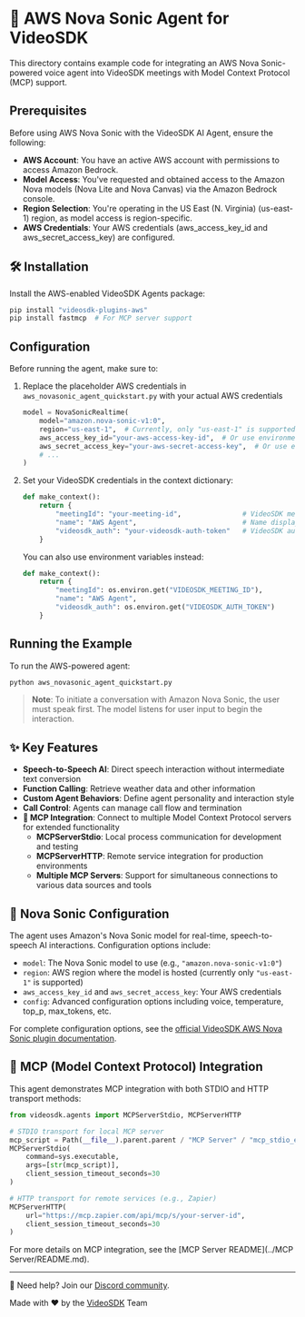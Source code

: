 # 🚀 AWS Nova Sonic Agent for VideoSDK

This directory contains example code for integrating an AWS Nova Sonic-powered voice agent into VideoSDK meetings with Model Context Protocol (MCP) support.

## Prerequisites

Before using AWS Nova Sonic with the VideoSDK AI Agent, ensure the following:

- **AWS Account**: You have an active AWS account with permissions to access Amazon Bedrock.
- **Model Access**: You've requested and obtained access to the Amazon Nova models (Nova Lite and Nova Canvas) via the Amazon Bedrock console.
- **Region Selection**: You're operating in the US East (N. Virginia) (us-east-1) region, as model access is region-specific.
- **AWS Credentials**: Your AWS credentials (aws_access_key_id and aws_secret_access_key) are configured.

## 🛠️ Installation

Install the AWS-enabled VideoSDK Agents package:

```bash
pip install "videosdk-plugins-aws"
pip install fastmcp  # For MCP server support
```

## Configuration

Before running the agent, make sure to:

1. Replace the placeholder AWS credentials in `aws_novasonic_agent_quickstart.py` with your actual AWS credentials
   ```python
   model = NovaSonicRealtime(
       model="amazon.nova-sonic-v1:0",
       region="us-east-1",  # Currently, only "us-east-1" is supported for Amazon Nova Sonic
       aws_access_key_id="your-aws-access-key-id",  # Or use environment variable
       aws_secret_access_key="your-aws-secret-access-key",  # Or use environment variable
       # ...
   )
   ```

2. Set your VideoSDK credentials in the context dictionary:
   ```python
   def make_context():
       return {
           "meetingId": "your-meeting-id",               # VideoSDK meeting ID
           "name": "AWS Agent",                          # Name displayed in the meeting
           "videosdk_auth": "your-videosdk-auth-token"   # VideoSDK auth token
       }
   ```

   You can also use environment variables instead:
   ```python
   def make_context():
       return {
           "meetingId": os.environ.get("VIDEOSDK_MEETING_ID"),
           "name": "AWS Agent",
           "videosdk_auth": os.environ.get("VIDEOSDK_AUTH_TOKEN")
       }
   ```

## Running the Example

To run the AWS-powered agent:

```bash
python aws_novasonic_agent_quickstart.py
```

> **Note**: To initiate a conversation with Amazon Nova Sonic, the user must speak first. The model listens for user input to begin the interaction.

## ✨ Key Features

- **Speech-to-Speech AI**: Direct speech interaction without intermediate text conversion
- **Function Calling**: Retrieve weather data and other information
- **Custom Agent Behaviors**: Define agent personality and interaction style
- **Call Control**: Agents can manage call flow and termination
- **🔗 MCP Integration**: Connect to multiple Model Context Protocol servers for extended functionality
  - **MCPServerStdio**: Local process communication for development and testing
  - **MCPServerHTTP**: Remote service integration for production environments
  - **Multiple MCP Servers**: Support for simultaneous connections to various data sources and tools

## 🧠 Nova Sonic Configuration

The agent uses Amazon's Nova Sonic model for real-time, speech-to-speech AI interactions. Configuration options include:

- `model`: The Nova Sonic model to use (e.g., `"amazon.nova-sonic-v1:0"`)
- `region`: AWS region where the model is hosted (currently only `"us-east-1"` is supported)
- `aws_access_key_id` and `aws_secret_access_key`: Your AWS credentials
- `config`: Advanced configuration options including voice, temperature, top_p, max_tokens, etc.

For complete configuration options, see the [official VideoSDK AWS Nova Sonic plugin documentation](https://docs.videosdk.live/ai_agents/plugins/aws-nova-sonic).

## 🔗 MCP (Model Context Protocol) Integration

This agent demonstrates MCP integration with both STDIO and HTTP transport methods:

```python
from videosdk.agents import MCPServerStdio, MCPServerHTTP

# STDIO transport for local MCP server
mcp_script = Path(__file__).parent.parent / "MCP Server" / "mcp_stdio_example.py"
MCPServerStdio(
    command=sys.executable,
    args=[str(mcp_script)],
    client_session_timeout_seconds=30
)

# HTTP transport for remote services (e.g., Zapier)
MCPServerHTTP(
    url="https://mcp.zapier.com/api/mcp/s/your-server-id",
    client_session_timeout_seconds=30
)
```

For more details on MCP integration, see the [MCP Server README](../MCP Server/README.md).

---

🤝 Need help? Join our [Discord community](https://discord.com/invite/f2WsNDN9S5).

Made with ❤️ by the [VideoSDK](https://videosdk.live) Team

